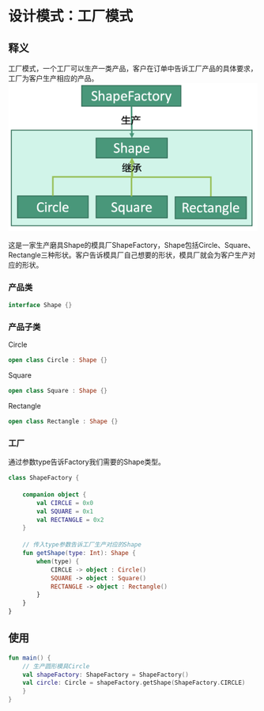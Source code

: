 # 设计模式：工厂模式


## 释义
工厂模式，一个工厂可以生产一类产品，客户在订单中告诉工厂产品的具体要求，工厂为客户生产相应的产品。
![af6f3cd101a5ff31c42b961f3fc849e3](设计模式：工厂模式.resources/B45B790A-096A-4D99-B835-CC32CFD9802E.png "工厂模式")

这是一家生产磨具Shape的模具厂ShapeFactory，Shape包括Circle、Square、Rectangle三种形状。客户告诉模具厂自己想要的形状，模具厂就会为客户生产对应的形状。


### 产品类
```kotlin
interface Shape {}
```

### 产品子类
Circle
```kotlin
open class Circle : Shape {}
```

Square
```kotlin
open class Square : Shape {}
```

Rectangle
```kotlin
open class Rectangle : Shape {}
```

### 工厂
通过参数type告诉Factory我们需要的Shape类型。
```kotlin
class ShapeFactory {

    companion object {
        val CIRCLE = 0x0
        val SQUARE = 0x1
        val RECTANGLE = 0x2
    }
    
    // 传入type参数告诉工厂生产对应的Shape
    fun getShape(type: Int): Shape {
        when(type) {
            CIRCLE -> object : Circle()
            SQUARE -> object : Square()
            RECTANGLE -> object : Rectangle()
        }
    }
}
```

## 使用
```kotlin
fun main() {
    // 生产圆形模具Circle
    val shapeFactory: ShapeFactory = ShapeFactory()
    val circle: Circle = shapeFactory.getShape(ShapeFactory.CIRCLE)
    }
}
```
